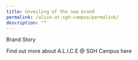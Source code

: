 ```yaml
---
title: Unveiling of the new brand
permalink: /alice-at-sgh-campus/permalink/
description: ""
---
```




Brand Story 




Find out more about A.L.I.C.E @ SGH Campus here